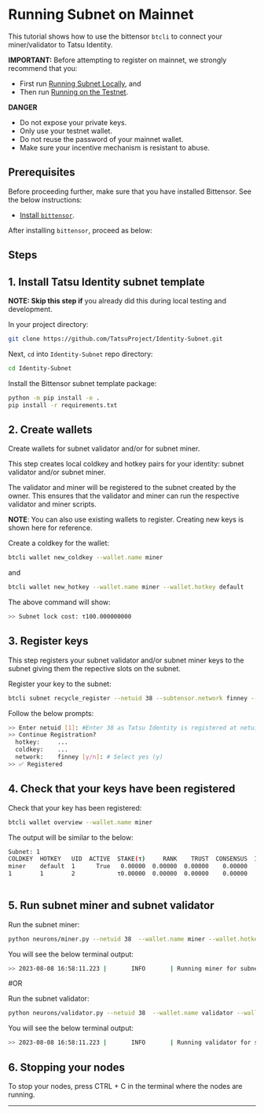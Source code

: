 # Running Subnet on Mainnet

This tutorial shows how to use the bittensor `btcli` to connect your miner/validator to Tatsu Identity. 

**IMPORTANT:** Before attempting to register on mainnet, we strongly recommend that you:
- First run [Running Subnet Locally](running_on_staging.md), and
- Then run [Running on the Testnet](running_on_testnet.md).

**DANGER**
- Do not expose your private keys.
- Only use your testnet wallet.
- Do not reuse the password of your mainnet wallet.
- Make sure your incentive mechanism is resistant to abuse. 

## Prerequisites

Before proceeding further, make sure that you have installed Bittensor. See the below instructions:

- [Install `bittensor`](https://github.com/opentensor/bittensor#install).

After installing `bittensor`, proceed as below:

## Steps

## 1. Install Tatsu Identity subnet template

**NOTE: Skip this step if** you already did this during local testing and development.

In your project directory:

```bash
git clone https://github.com/TatsuProject/Identity-Subnet.git 
```

Next, `cd` into `Identity-Subnet` repo directory:

```bash
cd Identity-Subnet
```

Install the Bittensor subnet template package:

```bash
python -m pip install -e .
pip install -r requirements.txt
```

## 2. Create wallets 

Create wallets for subnet validator and/or for subnet miner.
  
This step creates local coldkey and hotkey pairs for your identity: subnet validator and/or subnet miner. 

The validator and miner will be registered to the subnet created by the owner. This ensures that the validator and miner can run the respective validator and miner scripts.

**NOTE**: You can also use existing wallets to register. Creating new keys is shown here for reference.

Create a coldkey for the wallet:

```bash
btcli wallet new_coldkey --wallet.name miner
```

and

```bash
btcli wallet new_hotkey --wallet.name miner --wallet.hotkey default
```



The above command will show:

```bash
>> Subnet lock cost: τ100.000000000
```

## 3. Register keys 


This step registers your subnet validator and/or subnet miner keys to the subnet giving them the repective slots on the subnet.

Register your key to the subnet:

```bash
btcli subnet recycle_register --netuid 38 --subtensor.network finney --wallet.name miner --wallet.hotkey default
```

Follow the below prompts:

```bash
>> Enter netuid [1]: #Enter 38 as Tatsu Identity is registered at netuid 38
>> Continue Registration?
  hotkey:     ...
  coldkey:    ...
  network:    finney [y/n]: # Select yes (y)
>> ✅ Registered
```

## 4. Check that your keys have been registered

Check that your key has been registered:


```bash
btcli wallet overview --wallet.name miner 
```

The output will be similar to the below:

```bash
Subnet: 1                                                                                                                                                                
COLDKEY  HOTKEY   UID  ACTIVE  STAKE(τ)     RANK    TRUST  CONSENSUS  INCENTIVE  DIVIDENDS  EMISSION(ρ)   VTRUST  VPERMIT  UPDATED  AXON  HOTKEY_SS58                    
miner    default  1      True   0.00000  0.00000  0.00000    0.00000    0.00000    0.00000            0  0.00000                14  none  5GTFrsEQfvTsh3WjiEVFeKzFTc2xcf…
1        1        2            τ0.00000  0.00000  0.00000    0.00000    0.00000    0.00000           ρ0  0.00000                                                         
                                                                          Wallet balance: τ0.0   
```

## 5. Run subnet miner and subnet validator

Run the subnet miner:

```bash
python neurons/miner.py --netuid 38  --wallet.name miner --wallet.hotkey default --logging.debug
```

You will see the below terminal output:

```bash
>> 2023-08-08 16:58:11.223 |       INFO       | Running miner for subnet: 1 on network: wss://entrypoint-finney.opentensor.ai:443 with config: ...
```

#OR

Run the subnet validator:

```bash
python neurons/validator.py --netuid 38  --wallet.name validator --wallet.hotkey default --logging.debug
```

You will see the below terminal output:

```bash
>> 2023-08-08 16:58:11.223 |       INFO       | Running validator for subnet: 1 on network: wss://entrypoint-finney.opentensor.ai:443 with config: ...
```


## 6. Stopping your nodes

To stop your nodes, press CTRL + C in the terminal where the nodes are running.

---
